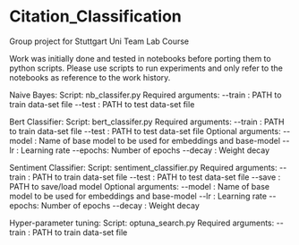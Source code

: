 # Citation_Classification
Group project for Stuttgart Uni Team Lab Course

Work was initially done and tested in notebooks before porting them to python scripts. Please use scripts to run experiments and only refer to the notebooks as reference to the work history.

Naive Bayes:
Script: nb_classifer.py
Required arguments:
    --train : PATH to train data-set file
    --test  : PATH to test data-set file

Bert Classifier:
Script: bert_classifer.py
Required arguments:
    --train : PATH to train data-set file
    --test  : PATH to test data-set file
Optional arguments:
    --model : Name of base model to be used for embeddings and base-model
    --lr    : Learning rate
    --epochs: Number of epochs
    --decay : Weight decay

Sentiment Classifier:
Script: sentiment_classifier.py
Required arguments:
    --train : PATH to train data-set file
    --test  : PATH to test data-set file
    --save  : PATH to save/load model 
Optional arguments:
    --model : Name of base model to be used for embeddings and base-model
    --lr    : Learning rate
    --epochs: Number of epochs
    --decay : Weight decay

Hyper-parameter tuning:
Script: optuna_search.py
Required arguments:
    --train : PATH to train data-set file
